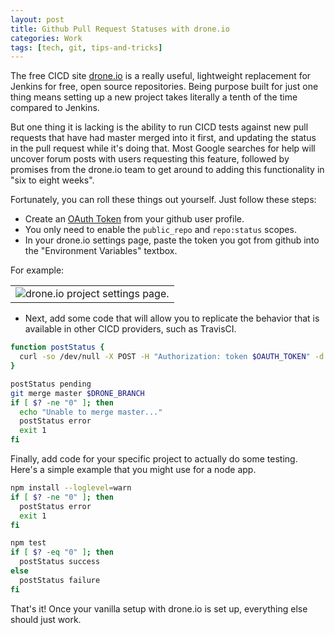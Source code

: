 ```yaml
---
layout: post
title: Github Pull Request Statuses with drone.io
categories: Work
tags: [tech, git, tips-and-tricks]
---
```


The free CICD site [drone.io](http://drone.io) is a really useful, lightweight replacement for Jenkins for free, open source repositories. Being purpose built for just one thing means setting up a new project takes literally a tenth of the time compared to Jenkins.

But one thing it is lacking is the ability to run CICD tests against new pull requests that have had master merged into it first, and updating the status in the pull request while it's doing that. Most Google searches for help will uncover forum posts with users requesting this feature, followed by promises from the drone.io team to get around to adding this functionality in "six to eight weeks".

Fortunately, you can roll these things out yourself. Just follow these steps:

- Create an [OAuth Token](https://help.github.com/articles/creating-an-access-token-for-command-line-use) from your github user profile.
 - You only need to enable the `public_repo` and `repo:status` scopes.
- In your drone.io settings page, paste the token you got from github into the "Environment Variables" textbox.

For example:

<table>
 <tr>
  <td align="center">
   <img src="http://i.imgur.com/QXQE74f.png" alt="drone.io project settings page."></img>
  </td>
 </tr>
</table>

- Next, add some code that will allow you to replicate the behavior that is available in other CICD providers, such as TravisCI.

```bash
function postStatus {
  curl -so /dev/null -X POST -H "Authorization: token $OAUTH_TOKEN" -d "{\"state\": \"$1\", \"target_url\": \"$DRONE_BUILD_URL\", \"description\": \"Built and tested on drone.io\", \"context\": \"Built and tested on drone.io\"}" https://api.github.com/repos/:YOUR_NAME:/:YOUR_REPO:/statuses/$DRONE_COMMIT;
}

postStatus pending
git merge master $DRONE_BRANCH
if [ $? -ne "0" ]; then
  echo "Unable to merge master..."
  postStatus error
  exit 1
fi

```

Finally, add code for your specific project to actually do some testing. Here's a simple example that you might use for a node app.

```bash
npm install --loglevel=warn
if [ $? -ne "0" ]; then
  postStatus error
  exit 1
fi

npm test
if [ $? -eq "0" ]; then
  postStatus success
else
  postStatus failure
fi
```

That's it! Once your vanilla setup with drone.io is set up, everything else should just work.
